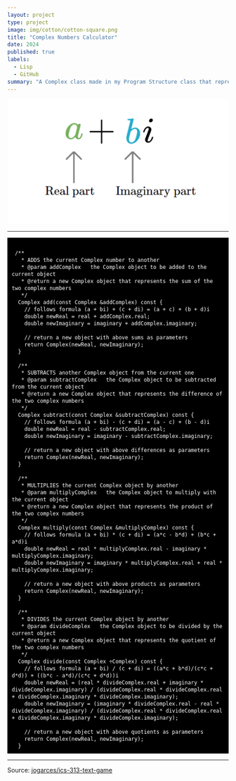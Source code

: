 ```yaml
---
layout: project
type: project
image: img/cotton/cotton-square.png
title: "Complex Numbers Calculator"
date: 2024
published: true
labels:
  - Lisp
  - GitHub
summary: "A Complex class made in my Program Structure class that represents complex numbers and performs mathematical operations."
---
```


<img class="img-fluid" src="../projects/images/complex-num.png">



<hr>

<pre style="background-color: black; color: white; padding: 10px;">
  <code>
 /**
   * ADDS the current Complex number to another
   * @param addComplex   the Complex object to be added to the current object
   * @return a new Complex object that represents the sum of the two complex numbers  
   */
  Complex add(const Complex &addComplex) const {
    // follows formula (a + bi) + (c + di) = (a + c) + (b + d)i
    double newReal = real + addComplex.real;
    double newImaginary = imaginary + addComplex.imaginary;

    // return a new object with above sums as parameters
    return Complex(newReal, newImaginary);
  }

  /**
   * SUBTRACTS another Complex object from the current one
   * @param subtractComplex   the Complex object to be subtracted from the current object
   * @return a new Complex object that represents the difference of the two complex numbers
   */
  Complex subtract(const Complex &subtractComplex) const {
    // follows formula (a + bi) - (c + di) = (a - c) + (b - d)i
    double newReal = real - subtractComplex.real;
    double newImaginary = imaginary - subtractComplex.imaginary;

    // return a new object with above differences as parameters
    return Complex(newReal, newImaginary);
  }

  /**
   * MULTIPLIES the current Complex object by another
   * @param multiplyComplex   the Complex object to multiply with the current object
   * @return a new Complex object that represents the product of the two complex numbers
   */
  Complex multiply(const Complex &multiplyComplex) const {
    // follows formula (a + bi) * (c + di) = (a*c - b*d) + (b*c + a*d)i
    double newReal = real * multiplyComplex.real - imaginary * multiplyComplex.imaginary;
    double newImaginary = imaginary * multiplyComplex.real + real * multiplyComplex.imaginary;

    // return a new object with above products as parameters
    return Complex(newReal, newImaginary);
  }

  /**
   * DIVIDES the current Complex object by another
   * @param divideComplex   the Complex object to be divided by the current object
   * @return a new Complex object that represents the quotient of the two complex numbers
   */
  Complex divide(const Complex &divideComplex) const {
    // follows formula (a + bi) / (c + di) = ((a*c + b*d)/(c*c + d*d)) + ((b*c - a*d)/(c*c + d*d))i
    double newReal = (real * divideComplex.real + imaginary * divideComplex.imaginary) / (divideComplex.real * divideComplex.real + divideComplex.imaginary * divideComplex.imaginary);
    double newImaginary = (imaginary * divideComplex.real - real * divideComplex.imaginary) / (divideComplex.real * divideComplex.real + divideComplex.imaginary * divideComplex.imaginary);

    // return a new object with above quotients as parameters
    return Complex(newReal, newImaginary);
  }
</code></pre>

<hr>

Source: <a href="https://github.com/jogarces/ics-313-text-game"><i class="large github icon "></i>jogarces/ics-313-text-game</a>
